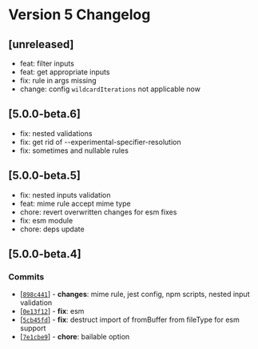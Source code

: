 # Version 5 Changelog

## [unreleased]
- feat: filter inputs
- feat: get appropriate inputs
- fix: rule in args missing
- change: config `wildcardIterations` not applicable now

## [5.0.0-beta.6]
- fix: nested validations
- fix: get rid of --experimental-specifier-resolution
- fix: sometimes and nullable rules

## [5.0.0-beta.5]
- fix: nested inputs validation
- feat: mime rule accept mime type
- chore: revert overwritten changes for esm fixes
- fix: esm module
- chore: deps update

## [5.0.0-beta.4]

### Commits
* [[`898c441`](https://github.com/bitnbytesio/node-input-validator/commit/898c441)] - **changes**: mime rule, jest config, npm scripts, nested input validation
* [[`0e13f12`](https://github.com/bitnbytesio/node-input-validator/commit/0e13f12)] - **fix**: esm
* [[`5cb45fd`](https://github.com/bitnbytesio/node-input-validator/commit/5cb45fd)] - **fix**: destruct import of fromBuffer from fileType for esm support
* [[`7e1cbe9`](https://github.com/bitnbytesio/node-input-validator/commit/7e1cbe9)] - **chore**: bailable option
